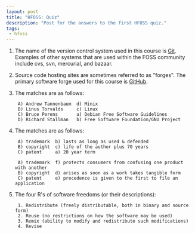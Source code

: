 ```yaml
---
layout: post
title: "HFOSS: Quiz"
description: "Post for the answers to the first HFOSS quiz."
tags:
 - hfoss
---
```


1. The name of the version control system used in this course is
[Git](http://git-scm.com). Examples of other systems that are used within the
FOSS community include cvs, svn, mercurial, and bazaar.

2. Source code hosting sites are sometimes referred to as "forges". The primary
software forge used for this course is [GitHub](https://github.com).

3. The matches are as follows:

        A) Andrew Tannenbaum  d) Minix
        B) Linus Torvalds     c) Linux
        C) Bruce Perens       a) Debian Free Software Guidelines
        D) Richard Stallman   b) Free Software Foundation/GNU Project

4. The matches are as follows:

        A) trademark  b) lasts as long as used & defended
        B) copyright  c) life of the author plus 70 years
        C) patent     a) 20 year term

        A) trademark  f) protects consumers from confusing one product with another
        B) copyright  d) arises as soon as a work takes tangible form
        C) patent     e) precedence is given to the first to file an application

5. The four R's of software freedoms (or their descriptions):

        1. Redistribute (freely distributable, both in binary and source form)
        2. Reuse (no restrictions on how the software may be used)
        3. Remix (ability to modify and redistribute such modifications)
        4. Revise
